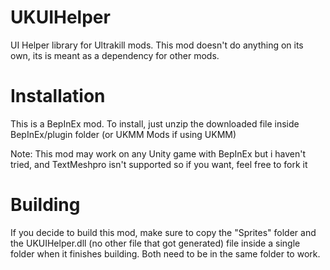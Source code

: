 # UKUIHelper
UI Helper library for Ultrakill mods. This mod doesn't do anything on its own, its is meant as a dependency for other mods.

# Installation
This is a BepInEx mod. To install, just unzip the downloaded file inside  BepInEx/plugin folder (or UKMM Mods if using UKMM)

Note: This mod may work on any Unity game with BepInEx but i haven't tried, and TextMeshpro isn't supported so if you want, feel free to fork it

# Building
If you decide to build this mod, make sure to copy the "Sprites" folder and the UKUIHelper.dll (no other file that got generated) file inside a single folder when it finishes building. Both need to be in the same folder to work.
